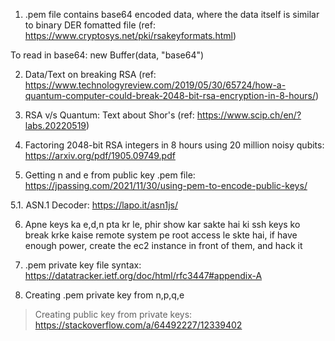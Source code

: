 1. .pem file contains base64 encoded data, where the data itself is similar to
binary DER fomatted file (ref: https://www.cryptosys.net/pki/rsakeyformats.html)

To read in base64: new Buffer(data, "base64")

2. Data/Text on breaking RSA (ref:
   https://www.technologyreview.com/2019/05/30/65724/how-a-quantum-computer-could-break-2048-bit-rsa-encryption-in-8-hours/)

3. RSA v/s Quantum: Text about Shor's (ref:
   https://www.scip.ch/en/?labs.20220519)

4. Factoring 2048-bit RSA integers in 8 hours using 20 million noisy qubits: https://arxiv.org/pdf/1905.09749.pdf

5. Getting n and e from public key .pem file:
   https://jpassing.com/2021/11/30/using-pem-to-encode-public-keys/

5.1. ASN.1 Decoder: https://lapo.it/asn1js/

6. Apne keys ka e,d,n pta kr le, phir show kar sakte hai ki ssh keys ko break
   krke kaise remote system pe root access le skte hai, if have enough power,
   create the ec2 instance in front of them, and hack it

7. .pem private key file syntax: https://datatracker.ietf.org/doc/html/rfc3447#appendix-A

8. Creating .pem private key from n,p,q,e

> Creating public key from private keys: https://stackoverflow.com/a/64492227/12339402
